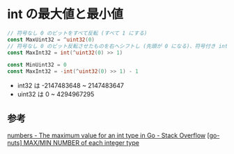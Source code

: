# int の最大値と最小値

```go
// 符号なし 0 のビットをすべて反転 (すべて 1 にする)
const MaxUint32 = ^uint32(0)
// 符号なし 0 のビット反転させたものを右へシフトし (先頭が 0 になる)、符号付き int32 に変換
const MaxInt32 = int(^uint32(0) >> 1)

const MinUint32 = 0
const MaxInt32 = -int(^uint32(0) >> 1) - 1
```

- int32 は -2147483648 ~ 2147483647
- uint32 は 0 ~ 4294967295

## 参考

[numbers - The maximum value for an int type in Go - Stack Overflow](https://stackoverflow.com/questions/6878590/the-maximum-value-for-an-int-type-in-go)
[[go-nuts] MAX/MIN NUMBER of each integer type](https://groups.google.com/g/golang-nuts/c/a9PitPAHSSU/m/ziQw1-QHw3EJ)